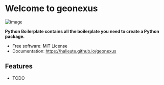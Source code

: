 # Welcome to geonexus


[![image](https://img.shields.io/pypi/v/geonexus.svg)](https://pypi.python.org/pypi/geonexus)


**Python Boilerplate contains all the boilerplate you need to create a Python package.**


-   Free software: MIT License
-   Documentation: <https://halieute.github.io/geonexus>
    

## Features

-   TODO
